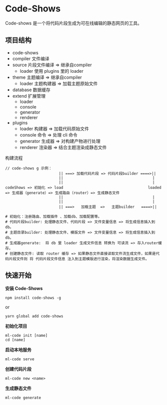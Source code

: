 # Code-Shows
Code-shows 是一个将代码片段生成为可在线编辑的静态网页的工具。

## 项目结构
- code-shows        
- compiler      文件编译
- source        片段文件编译 => 继承自compiler
    - loader   使用 plugins 里的 loader
- theme         主题编译 =>  继承自compiler
    - loader   主题构建器 => 加载主题原始文件
- database      数据缓存
- extend        扩展管理
    - loader   
    - console   
    - generator 
    - renderer  
- plugins       
    - loader   构建器 => 加载代码原始文件
    - console   命令   => 处理 cli 命令 
    - generator 生成器 => 对构建产物进行处理
    - renderer  渲染器 => 结合主题渲染成静态文件

构建流程
``` 
// code-shows g 示例：
                        || ===> 加载代码片段 => 代码片段builder ====>||
                        ||                                        |
                        ||                                        |
codeShows => 初始化 => load                                      loaded => 生成器（generate）=> 生成路由（router）=> 生成静态文件
                        ||                                        |
                        ||                                        |
                        || ===>   加载主题  =>   主题builder   ====>||

# 初始化：注册路由、加载插件 、加载db、加载配置等。
# 代码片段builder: 处理静态文件、代码片段 => 文件变量信息 => 将生成信息插入到 db。
# 主题目录builder: 处理静态文件、模版文件 => 文件变量信息 => 将生成信息插入到 db。
# 生成器generate:  将 db 里 loader 生成文件信息 转换为 可读流 => 存入router缓存。
# 创建静态文件: 读取 router 缓存 => 如果静态文件直接读取文件流生成文件，如果是代码片段文件则 将 代码片段文件信息 注入到主题模版进行渲染，将渲染数据生成文件。
```

## 快速开始

**安装 Code-Shows**
```
npm install code-shows -g
```
or
```
yarn global add code-shows
```

**初始化项目**
```
ml-code init [name]
cd [name]
```

**启动本地服务**
```
ml-code serve
```

**创建代码片段**
```
ml-code new <name>
```

**生成静态文件**
```
ml-code generate
```